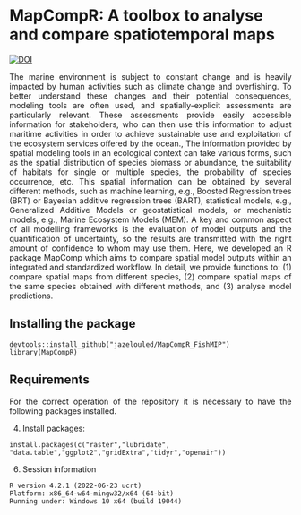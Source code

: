 # MapCompR: A toolbox to analyse and compare spatiotemporal maps

[![DOI](https://zenodo.org/badge/676980157.svg)](https://zenodo.org/doi/10.5281/zenodo.11082741)

<p align="justify">
The marine environment is subject to constant change and is heavily impacted by human activities such as climate change and overfishing. To better understand these changes and their potential consequences, modeling tools are often used, and spatially-explicit assessments are particularly relevant. These assessments provide easily accessible information for stakeholders, who can then use this information to adjust maritime activities in order to achieve sustainable use and exploitation of the ecosystem services offered by the ocean., The information provided by spatial modeling tools in an ecological context can take various forms, such as the spatial distribution of species biomass or abundance, the suitability of habitats for single or multiple species, the probability of species occurrence, etc. This spatial information can be obtained by several different methods, such as machine learning, e.g., Boosted Regression trees (BRT) or Bayesian additive regression trees (BART), statistical models, e.g., Generalized Additive Models or geostatistical models, or mechanistic models, e.g., Marine Ecosystem Models (MEM). A key and common aspect of all modelling frameworks is the evaluation of model outputs and the quantification of uncertainty, so the results are transmitted with the right amount of confidence to whom may use them. Here, we developed an R package MapComp which aims to compare spatial model outputs within an integrated and standardized workflow. In detail, we provide functions to: (1) compare spatial maps from different species, (2) compare spatial maps of the same species obtained with different methods, and (3) analyse model predictions.

## Installing the package
```
devtools::install_github("jazelouled/MapCompR_FishMIP")
library(MapCompR)
```

## Requirements  

<p align="justify">
For the correct operation of the repository it is necessary to have the following packages installed.

4. Install packages:

```  
install.packages(c("raster","lubridate", "data.table","ggplot2","gridExtra","tidyr","openair")) 
```

6. Session information
 ```
R version 4.2.1 (2022-06-23 ucrt)
Platform: x86_64-w64-mingw32/x64 (64-bit)
Running under: Windows 10 x64 (build 19044)
 ```

